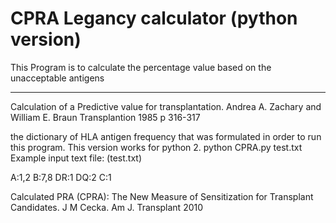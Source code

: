 # CPRA Legancy calculator (python version)

This Program is to calculate the percentage value based on the unacceptable antigens
<div>
    <div></div>
    <hr class="styled-hr" />
    <div></div>
</div>
<p style="font-size:20><"font-family:Arial">Calculation of a Predictive value for transplantation. 
Andrea A. Zachary and William E. Braun Transplantion 1985 p 316-317</p>

the dictionary of HLA antigen frequency that was formulated in order to run this program. This version works for python 2.
python CPRA.py test.txt
Example input text file: (test.txt)

A:1,2
B:7,8
DR:1
DQ:2
C:1


<p style="font-family:Arial,font-size=10">Calculated PRA (CPRA): The New Measure of Sensitization for Transplant Candidates. 
J M Cecka. Am J. Transplant 2010 </p>






